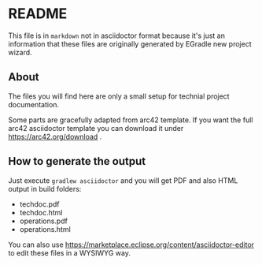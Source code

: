 # README

This file is in `markdown` not in asciidoctor format because it's just an information
that these files are originally generated by EGradle new project wizard. 

## About
The files you will find here are only a small setup for technial project documentation. 

Some parts are gracefully adapted from arc42 template.
If you want the full arc42 asciidoctor template you can download it under https://arc42.org/download .

## How to generate the output
Just execute `gradlew asciidoctor` and you will get PDF and also HTML output in build folders:

- techdoc.pdf
- techdoc.html
- operations.pdf
- operations.html

You can also use https://marketplace.eclipse.org/content/asciidoctor-editor to edit these files in a WYSIWYG way.
 